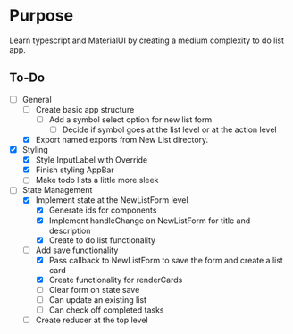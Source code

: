 # Purpose
Learn typescript and MaterialUI by creating a medium complexity to do list app.

## To-Do
- [ ] General
    - [ ] Create basic app structure
        - [ ] Add a symbol select option for new list form
            - [ ] Decide if symbol goes at the list level or at the action level
    - [x] Export named exports from New List directory.
- [x] Styling
    - [x] Style InputLabel with Override
    - [x] Finish styling AppBar
    - [ ] Make todo lists a little more sleek
- [ ] State Management
    - [x] Implement state at the NewListForm level
        - [x] Generate ids for components
        - [x] Implement handleChange on NewListForm for title and description
        - [x] Create to do list functionality
    - [ ] Add save functionality
        - [x] Pass callback to NewListForm to save the form and create a list card
        - [x] Create functionality for renderCards
        - [ ] Clear form on state save
        - [ ] Can update an existing list
        - [ ] Can check off completed tasks
    - [ ] Create reducer at the top level